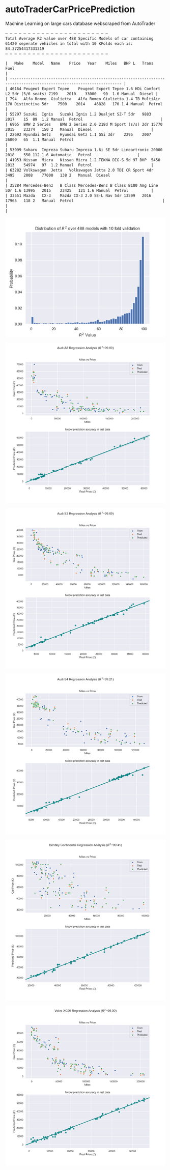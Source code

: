 # autoTraderCarPricePrediction
Machine Learning on large cars database webscraped from AutoTrader

```
— — — — — — — — — — — — — — — — — — — — — — — 
Total Average R2 value over 488 Specific Models of car containing 61420 seperate vehicles in total with 10 KFolds each is: 84.37254417331319
— — — — — — — — — — — — — — — — — — — — — — — 
```

```
| 	Make	Model	Name	Price	Year	Miles	BHP	L	Trans	Fuel                                                                      |
| ----------------------------------------------------------------------------------------------------------------------- |
| 46164	Peugeot	Expert Tepee	Peugeot Expert Tepee 1.6 HDi Comfort L2 5dr (5/6 seats)	7199	2010	33000	90	1.6	Manual	Diesel |
| 794	Alfa Romeo	Giulietta	Alfa Romeo Giulietta 1.4 TB MultiAir 170 Distinctive 5dr	7500	2014	46828	170	1.4	Manual	Petrol |
| 55297	Suzuki	Ignis	Suzuki Ignis 1.2 Dualjet SZ-T 5dr	9883	2017	15	89	1.2	Manual	Petrol                                  |
| 6965	BMW	2 Series	BMW 2 Series 2.0 218d M Sport (s/s) 2dr	15770	2015	23274	150	2	Manual	Diesel                          |
| 22692	Hyundai	Getz	Hyundai Getz 1.1 GSi 3dr	2295	2007	26000	65	1.1	Manual	Petrol                                        |
| 53999	Subaru	Impreza	Subaru Impreza 1.6i SE 5dr Lineartronic	20000	2018	550	112	1.6	Automatic	Petrol                    |
| 41953	Nissan	Micra	Nissan Micra 1.2 TEKNA DIG-S 5d 97 BHP	5450	2013	54974	97	1.2	Manual	Petrol                          |
| 63282	Volkswagen	Jetta	Volkswagen Jetta 2.0 TDI CR Sport 4dr	3495	2008	77000	138	2	Manual	Diesel                        |
| 35284	Mercedes-Benz	B Class	Mercedes-Benz B Class B180 Amg Line 5Dr 1.6	13995	2015	22425	121	1.6	Manual	Petrol          |
| 33551	Mazda	CX-3	Mazda CX-3 2.0 SE-L Nav 5dr	13599	2016	17965	118	2	Manual	Petrol                                       |
|                                                                                                                         |
```




<p align="center"><img src="plots/r2HistPricePrediction.png" /></p>

<p align="center"><img src="plots/Audi_A8_Plot.png" /></p>

<p align="center"><img src="plots/Audi_S3_Plot.png" /></p>

<p align="center"><img src="plots/Audi_S4_Plot.png" /></p>

<p align="center"><img src="plots/Bentley_Continental_Plot.png" /></p>

<p align="center"><img src="plots/Volvo_XC90_Plot.png" /></p>



